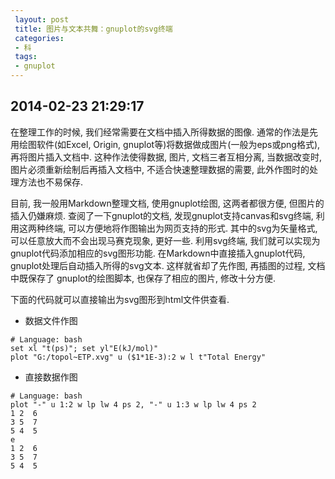```yaml
---
 layout: post
 title: 图片与文本共舞：gnuplot的svg终端
 categories: 
 - 科
 tags:
 - gnuplot
---
```


## 2014-02-23 21:29:17

在整理工作的时候, 我们经常需要在文档中插入所得数据的图像. 通常的作法是先用绘图软件(如Excel, Origin, gnuplot等)将数据做成图片(一般为eps或png格式), 再将图片插入文档中. 这种作法使得数据, 图片, 文档三者互相分离, 当数据改变时, 图片必须重新绘制后再插入文档中, 不适合快速整理数据的需要, 此外作图时的处理方法也不易保存.

目前, 我一般用Markdown整理文档, 使用gnuplot绘图, 这两者都很方便, 但图片的插入仍嫌麻烦. 查阅了一下gnuplot的文档, 发现gnuplot支持canvas和svg终端, 利用这两种终端, 可以方便地将作图输出为网页支持的形式. 其中的svg为矢量格式, 可以任意放大而不会出现马赛克现象, 更好一些. 利用svg终端, 我们就可以实现为gnuplot代码添加相应的svg图形功能. 在Markdown中直接插入gnuplot代码, gnuplot处理后自动插入所得的svg文本. 这样就省却了先作图, 再插图的过程, 文档中既保存了 gnuplot的绘图脚本, 也保存了相应的图片, 修改十分方便.

下面的代码就可以直接输出为svg图形到html文件供查看.

* 数据文件作图

<pre class="line-numbers" data-start="0"><code class="language-bash"># Language: bash
set xl "t(ps)"; set yl"E(kJ/mol)"
plot "G:/topol~ETP.xvg" u ($1*1E-3):2 w l t"Total Energy"
</code></pre>

* 直接数据作图

<pre class="line-numbers" data-start="0"><code class="language-bash"># Language: bash
plot "-" u 1:2 w lp lw 4 ps 2, "-" u 1:3 w lp lw 4 ps 2
1 2  6
3 5  7
5 4  5
e
1 2  6
3 5  7
5 4  5
</code></pre>
